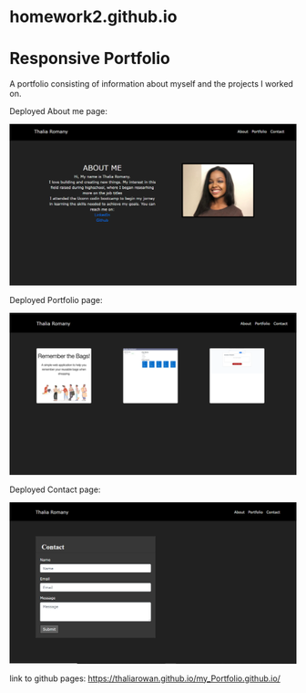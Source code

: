 # homework2.github.io

# Responsive Portfolio

A portfolio consisting of information about myself and the projects I worked on.
 
Deployed About me page:
 
 ![](./assets/sc1.png)
 
 
 
 
Deployed Portfolio page:
 
 ![](./assets/sc2.png)
 
Deployed Contact page:
 
 ![](./assets/sc3.png)
 
link to github pages:  https://thaliarowan.github.io/my_Portfolio.github.io/
 
 
 
 

